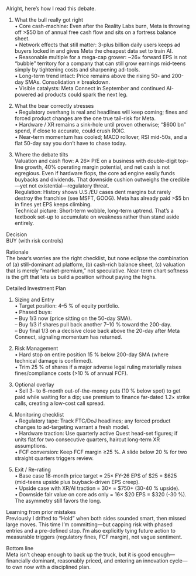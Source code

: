 Alright, here’s how I read this debate.

1.  What the bull really got right  
•  Core cash-machine: Even after the Reality Labs burn, Meta is throwing off >$50 bn of annual free cash flow and sits on a fortress balance sheet.  
•  Network effects that still matter: 3-plus billion daily users keeps ad buyers locked in and gives Meta the cheapest data set to train AI.  
•  Reasonable multiple for a mega-cap grower: ~26× forward EPS is not “bubble” territory for a company that can still grow earnings mid-teens simply by tightening costs and sharpening ad-tools.  
•  Long-term trend intact: Price remains above the rising 50- and 200-day SMAs. Consolidation ≠ breakdown.  
•  Visible catalysts: Meta Connect in September and continued AI-powered ad products could spark the next leg.

2.  What the bear correctly stresses  
•  Regulatory overhang is real and headlines will keep coming; fines and forced product changes are the one true tail-risk for Meta.  
•  Hardware / XR remains a sink-hole until proven otherwise; “$600 bn” spend, if close to accurate, could crush ROIC.  
•  Near-term momentum has cooled; MACD rollover, RSI mid-50s, and a flat 50-day say you don’t have to chase today.

3.  Where the debate tilts  
Valuation and cash flow: A 26× P/E on a business with double-digit top-line growth, 40% operating margin potential, and net cash is not egregious. Even if hardware flops, the core ad engine easily funds buybacks and dividends. That downside cushion outweighs the credible—yet not existential—regulatory threat.  
Regulation: History shows U.S./EU cases dent margins but rarely destroy the franchise (see MSFT, GOOG). Meta has already paid >$5 bn in fines yet EPS keeps climbing.  
Technical picture: Short-term wobble, long-term uptrend. That’s a textbook set-up to accumulate on weakness rather than stand aside entirely.

Decision  
BUY (with risk controls)

Rationale  
The bear’s worries are the right checklist, but none eclipse the combination of (a) still-dominant ad platform, (b) cash-rich balance sheet, (c) valuation that is merely “market-premium,” not speculative. Near-term chart softness is the gift that lets us build a position without paying the highs.

Detailed Investment Plan  

1. Sizing and Entry  
•  Target position: 4–5 % of equity portfolio.  
•  Phased buys:  
  – Buy 1/3 now (price sitting on the 50-day SMA).  
  – Buy 1/3 if shares pull back another 7–10 % toward the 200-day.  
  – Buy final 1/3 on a decisive close back above the 20-day after Meta Connect, signaling momentum has returned.

2. Risk Management  
•  Hard stop on entire position 15 % below 200-day SMA (where technical damage is confirmed).  
•  Trim 25 % of shares if a major adverse legal ruling materially raises fines/compliance costs (>10 % of annual FCF).

3. Optional overlay  
•  Sell 3- to 6-month out-of-the-money puts (10 % below spot) to get paid while waiting for a dip; use premium to finance far-dated 1.2× strike calls, creating a low-cost call spread.  

4. Monitoring checklist  
•  Regulatory tape: Track FTC/DoJ headlines; any forced product changes to ad-targeting warrant a fresh model.  
•  Hardware traction: Use quarterly active Quest head-set figures; if units flat for two consecutive quarters, haircut long-term XR assumptions.  
•  FCF conversion: Keep FCF margin ≥25 %. A slide below 20 % for two straight quarters triggers review.  

5. Exit / Re-rating  
•  Base case 18-month price target = 25× FY-26 EPS of $25 = $625 (mid-teens upside plus buyback-driven EPS creep).  
•  Upside case with XR/AI traction = 30× = $750+ (30-40 % upside).  
•  Downside fair value on core ads only = 16× $20 EPS = $320 (-30 %). The asymmetry still favors the long.

Learning from prior mistakes  
Previously I drifted to “Hold” when both sides sounded smart, then missed large moves. This time I’m committing—but capping risk with phased entries and a pre-defined stop. I’m also explicitly tying future action to measurable triggers (regulatory fines, FCF margin), not vague sentiment.

Bottom line  
Meta isn’t cheap enough to back up the truck, but it is good enough—financially dominant, reasonably priced, and entering an innovation cycle—to own now with a disciplined plan.